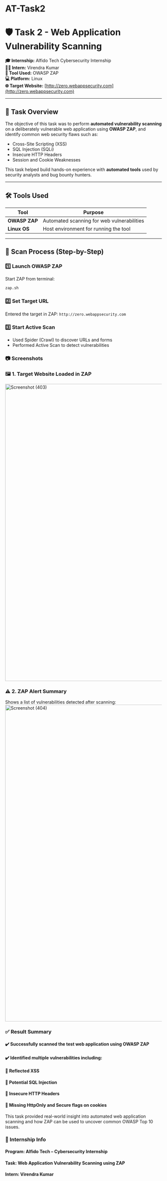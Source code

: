 # AT-Task2
# 🛡️ Task 2 - Web Application Vulnerability Scanning

**🎓 Internship:** Alfido Tech Cybersecurity Internship  
**👩‍💻 Intern:** Virendra Kumar  
**🔧 Tool Used:** OWASP ZAP  
**💻 Platform:** Linux  
**🌐 Target Website:** [http://zero.webappsecurity.com](http://zero.webappsecurity.com)

---

## 📌 Task Overview

The objective of this task was to perform **automated vulnerability scanning** on a deliberately vulnerable web application using **OWASP ZAP**, and identify common web security flaws such as:

- Cross-Site Scripting (XSS)  
- SQL Injection (SQLi)  
- Insecure HTTP Headers  
- Session and Cookie Weaknesses  

This task helped build hands-on experience with **automated tools** used by security analysts and bug bounty hunters.

---

## 🛠️ Tools Used

| Tool        | Purpose                                   |
|-------------|-------------------------------------------|
| **OWASP ZAP** | Automated scanning for web vulnerabilities |
| **Linux OS**  | Host environment for running the tool      |

---

## 🚀 Scan Process (Step-by-Step)

### 1️⃣ Launch OWASP ZAP
Start ZAP from terminal:
```bash
zap.sh
```
### 2️⃣ Set Target URL
Entered the target in ZAP:
```http://zero.webappsecurity.com```
### 3️⃣ Start Active Scan
- Used Spider (Crawl) to discover URLs and forms
- Performed Active Scan to detect vulnerabilities

### 📷 Screenshots

### 🖼️ 1. Target Website Loaded in ZAP
<img width="1920" height="954" alt="Screenshot (403)" src="https://github.com/user-attachments/assets/79e9ee45-8efd-4341-99e1-ddae90f41280" />


### ⚠️ 2. ZAP Alert Summary
Shows a list of vulnerabilities detected after scanning:
<img width="1920" height="1017" alt="Screenshot (404)" src="https://github.com/user-attachments/assets/ede6c769-3764-409b-8846-c24b1034a298" />


### ✅ Result Summary
#### ✔️ Successfully scanned the test web application using OWASP ZAP
#### ✔️ Identified multiple vulnerabilities including:

#### 🔸 Reflected XSS
#### 🔸 Potential SQL Injection
#### 🔸 Insecure HTTP Headers
#### 🔸 Missing HttpOnly and Secure flags on cookies

This task provided real-world insight into automated web application scanning and how ZAP can be used to uncover common OWASP Top 10 issues.

### 💼 Internship Info
#### Program: Alfido Tech – Cybersecurity Internship
#### Task: Web Application Vulnerability Scanning using ZAP
#### Intern: Virendra Kumar



